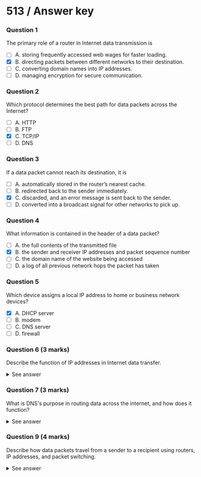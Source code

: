 # 513 / Answer key

### Question 1

The primary role of a router in Internet data transmission is

* [ ] A. storing frequently accessed web wages for faster loading.
* [x] B. directing packets between different networks to their destination.
* [ ] C. converting domain names into IP addresses.
* [ ] D. managing encryption for secure communication.

### Question 2

Which protocol determines the best path for data packets across the Internet?

* [ ] A. HTTP
* [ ] B. FTP
* [x] C. TCP/IP
* [ ] D. DNS

### Question 3

If a data packet cannot reach its destination, it is

* [ ] A. automatically stored in the router’s nearest cache.
* [ ] B. redirected back to the sender immediately.
* [x] C. discarded, and an error message is sent back to the sender.
* [ ] D. converted into a broadcast signal for other networks to pick up.

### Question 4

What information is contained in the header of a data packet?

* [ ] A. the full contents of the transmitted file
* [x] B. the sender and receiver IP addresses and packet sequence number
* [ ] C. the domain name of the website being accessed
* [ ] D. a log of all previous network hops the packet has taken&#x20;

### Question 5

Which device assigns a local IP address to home or business network devices?

* [x] A. DHCP server
* [ ] B. modem
* [ ] C. DNS server
* [ ] D. firewall

### Question 6 (3 marks)

Describe the function of IP addresses in Internet data transfer.

<details>

<summary>See answer</summary>

* An IP address is a unique identifier assigned to each device on a network. It allows data packets to be correctly routed from the sender to the recipient across the internet.&#x20;
* The source IP address indicates where the packet originated, while the destination IP address ensures it reaches the correct device.

</details>

### Question 7 (3 marks)

What is DNS's purpose in routing data across the internet, and how does it function?

<details>

<summary>See answer</summary>

* The DNS (Domain Name System) translates human-readable domain names (e.g., example.com) into IP addresses that computers use to route data.
* When a user enters a web address, the browser sends a DNS query to a DNS server, which returns the corresponding IP address.
* This allows the request to be routed to the correct web server, enabling access to the requested website or online service.

</details>

### Question 9 (4 marks)

Describe how data packets travel from a sender to a recipient using routers, IP addresses, and packet switching.

<details>

<summary>See answer</summary>

* The sender’s device breaks the data into packets containing a destination IP address and a packet sequence number.
* The packets travel through a router, which forwards them based on the best available network path determined by routing protocols.
* The packets may take different paths to the destination (packet switching), passing through multiple routers and network nodes.
* At the recipient’s device, the packets are reassembled in the correct order using their sequence numbers to reconstruct the original data.

</details>
